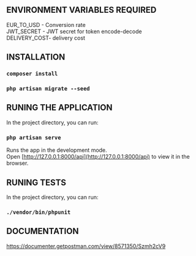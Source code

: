## ENVIRONMENT VARIABLES REQUIRED
EUR_TO_USD - Conversion rate <br>
JWT_SECRET - JWT secret for token encode-decode <br>
DELIVERY_COST- delivery cost<br>

## INSTALLATION
### `composer install`
### `php artisan migrate --seed`

## RUNING THE APPLICATION
In the project directory, you can run:
### `php artisan serve`

Runs the app in the development mode.<br />
Open [http://127.0.0.1:8000/api](http://127.0.0.1:8000/api) to view it in the browser.

## RUNING TESTS
In the project directory, you can run:
### `./vendor/bin/phpunit`
 
## DOCUMENTATION
https://documenter.getpostman.com/view/8571350/Szmh2cV9
